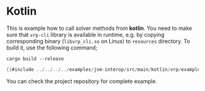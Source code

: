 # Kotlin

This is example how to call solver methods from **kotlin**. You need to make sure that `vrp-cli` library is available
in runtime, e.g. by copying corresponding binary (`libvrp_cli.so` on Linux) to `resources` directory. To build it, use
the following command;

    cargo build --release

```kotlin
{{#include ../../../../examples/jvm-interop/src/main/kotlin/vrp/example/kotlin/Application.kt}}
```

You can check the project repository for complete example.